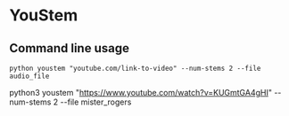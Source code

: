 # YouStem

## Command line usage

```
python youstem "youtube.com/link-to-video" --num-stems 2 --file audio_file
```

python3 youstem "https://www.youtube.com/watch?v=KUGmtGA4gHI" --num-stems 2 --file mister_rogers
